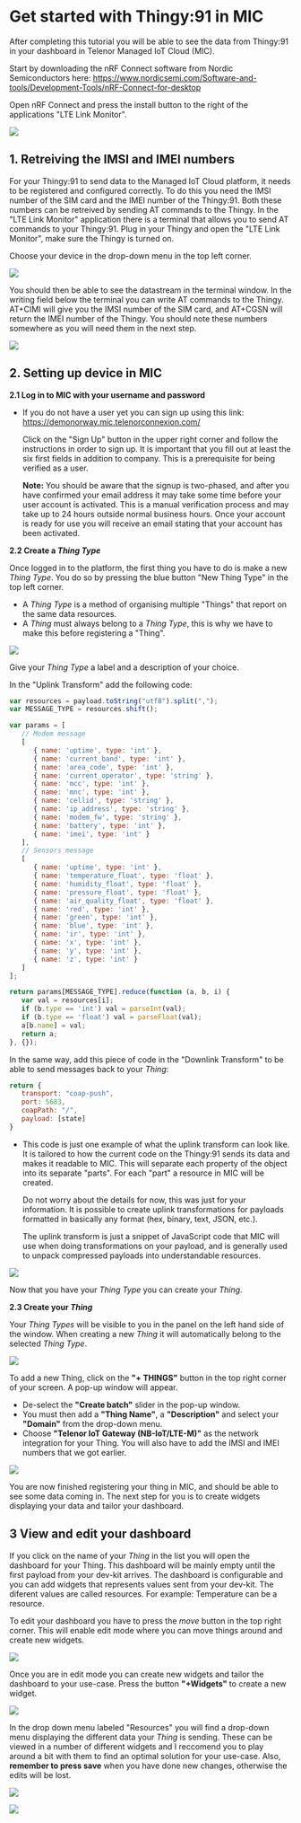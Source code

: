 # Get started with Thingy:91 in MIC

After completing this tutorial you will be able to see the data from Thingy:91 in your dashboard in Telenor Managed IoT Cloud (MIC). 

Start by downloading the nRF Connect software from Nordic Semiconductors here: https://www.nordicsemi.com/Software-and-tools/Development-Tools/nRF-Connect-for-desktop

Open nRF Connect and press the install button to the right of the applications "LTE Link Monitor". 

![](https://github.com/TelenorStartIoT/tutorials/blob/master/05-thingy-get-started/assets/1.1-nrf-link-monitor.png)

## 1. Retreiving the IMSI and IMEI numbers
For your Thingy:91 to send data to the Managed IoT Cloud platform, it needs to be registered and configured correctly. To do this you need the IMSI number of the SIM card and the IMEI number of the Thingy:91. Both these numbers can be retreived by sending AT commands to the Thingy. In the "LTE Link Monitor" application there is a terminal that allows you to send AT commands to your Thingy:91. Plug in your Thingy and open the "LTE Link Monitor", make sure the Thingy is turned on. 

Choose your device in the drop-down menu in the top left corner. 

![](https://github.com/TelenorStartIoT/tutorials/blob/master/05-thingy-get-started/assets/1.2-select-device.png)

You should then be able to see the datastream in the terminal window. In the writing field below the terminal you can write AT commands to the Thingy. AT+CIMI will give you the IMSI number of the SIM card, and AT+CGSN will return the IMEI number of the Thingy. You should note these numbers somewhere as you will need them in the next step. 

![](https://github.com/TelenorStartIoT/tutorials/blob/master/05-thingy-get-started/assets/1.3-at-commands.png)

## 2. Setting up device in MIC
**2.1 Log in to MIC with your username and password**

- If you do not have a user yet you can sign up using this link: https://demonorway.mic.telenorconnexion.com/ 

    Click on the "Sign Up" button in the upper right corner and follow the instructions in order to sign up. It is important that you fill out at least the six first fields in addition to company. This is a prerequisite for being verified as a user.

    **Note:** You should be aware that the signup is two-phased, and after you have confirmed your email address it may take some time before your user account is activated. This is a manual verification process and may take up to 24 hours outside normal business hours. Once your account is ready for use you will receive an email stating that your account has been activated. 

**2.2 Create a *Thing Type***

Once logged in to the platform, the first thing you have to do is make a new *Thing Type*. You do so by pressing the blue button "New Thing Type" in the top left corner.  
   * A *Thing Type* is a method of organising multiple "Things" that report on the same data resources. 
   * A *Thing* must always belong to a *Thing Type*, this is why we have to make this before registering a "Thing".


![](https://github.com/TelenorStartIoT/tutorials/blob/master/05-thingy-get-started/assets/1.4-new-thing-type.PNG)

Give your *Thing Type* a label and a description of your choice. 

In the "Uplink Transform" add the following code:

```javascript
var resources = payload.toString("utf8").split(",");
var MESSAGE_TYPE = resources.shift();

var params = [
   // Modem message
   [
      { name: 'uptime', type: 'int' },
      { name: 'current_band', type: 'int' },
      { name: 'area_code', type: 'int' },
      { name: 'current_operator', type: 'string' },
      { name: 'mcc', type: 'int' },
      { name: 'mnc', type: 'int' },
      { name: 'cellid', type: 'string' },
      { name: 'ip_address', type: 'string' },
      { name: 'modem_fw', type: 'string' },
      { name: 'battery', type: 'int' },
      { name: 'imei', type: 'int' }
   ],
   // Sensors message
   [
      { name: 'uptime', type: 'int' },
      { name: 'temperature_float', type: 'float' },
      { name: 'humidity_float', type: 'float' },
      { name: 'pressure_float', type: 'float' },
      { name: 'air_quality_float', type: 'float' },
      { name: 'red', type: 'int' },
      { name: 'green', type: 'int' },
      { name: 'blue', type: 'int' },
      { name: 'ir', type: 'int' },
      { name: 'x', type: 'int' },
      { name: 'y', type: 'int' },
      { name: 'z', type: 'int' }
   ]
];

return params[MESSAGE_TYPE].reduce(function (a, b, i) {
   var val = resources[i];
   if (b.type == 'int') val = parseInt(val);
   if (b.type == 'float') val = parseFloat(val);
   a[b.name] = val;
   return a;
}, {});
```

In the same way, add this piece of code in the "Downlink Transform" to be able to send messages back to your *Thing*:

```Javascript
return {
   transport: "coap-push",
   port: 5683,
   coapPath: "/",
   payload: [state]
}
```

- This code is just one example of what the uplink transform can look like. It is tailored to how the current code on the Thingy:91 sends its data and makes it readable to MIC. This will separate each property of the object into its separate "parts". For each "part" a resource in MIC will be created.

    Do not worry about the details for now, this was just for your information. It is possible to create uplink transformations for payloads formatted in basically any format (hex, binary, text, JSON, etc.). 

    The uplink transform is just a snippet of JavaScript code that MIC will use when doing transformations on your payload, and is generally used to unpack compressed payloads into understandable resources.

![](https://github.com/TelenorStartIoT/tutorials/blob/master/05-thingy-get-started/assets/1.5-thing-type.PNG)

Now that you have your *Thing Type* you can create your *Thing*. 

**2.3 Create your *Thing***

Your *Thing Types* will be visible to you in the panel on the left hand side of the window. When creating a new *Thing* it will automatically belong to the selected *Thing Type*.

![](https://github.com/TelenorStartIoT/tutorials/blob/master/05-thingy-get-started/assets/1.6-new-thing.PNG)

To add a new Thing, click on the **"+ THINGS"** button in the top right corner of your screen. A pop-up window will appear. 
   * De-select the **"Create batch"** slider in the pop-up window.
   * You must then add a **"Thing Name"**, a **"Description"** and select your **"Domain"** from the drop-down menu.
   * Choose **"Telenor IoT Gateway (NB-IoT/LTE-M)"** as the network integration for your Thing. You will also have to add the IMSI and IMEI numbers that we got earlier.

![](https://github.com/TelenorStartIoT/tutorials/blob/master/05-thingy-get-started/assets/1.7-thing.PNG)

You are now finished registering your thing in MIC, and should be able to see some data coming in. The next step for you is to create widgets displaying your data and tailor your dashboard.

## 3 View and edit your dashboard
If you click on the name of your *Thing* in the list you will open the dashboard for your Thing. This dashboard will be mainly empty until the first payload from your dev-kit arrives. The dashboard is configurable and you can add widgets that represents values sent from your dev-kit. The diferent values are called resources. For example: Temperature can be a resource. 

To edit your dashboard you have to press the *move* button in the top right corner. This will enable edit mode where you can move things around and create new widgets. 

![](https://github.com/TelenorStartIoT/tutorials/blob/master/05-thingy-get-started/assets/1.8-move.PNG)

Once you are in edit mode you can create new widgets and tailor the dashboard to your use-case. Press the button **"+Widgets"** to create a new widget. 

![](https://github.com/TelenorStartIoT/tutorials/blob/master/05-thingy-get-started/assets/1.9-new-widget.png)

In the drop down menu labeled "Resources" you will find a drop-down menu displaying the different data your *Thing* is sending. These can be viewed in a number of different widgets and I reccomend you to play around a bit with them to find an optimal solution for your use-case. Also, **remember to press save** when you have done new changes, otherwise the edits will be lost. 

![](https://github.com/TelenorStartIoT/tutorials/blob/master/05-thingy-get-started/assets/1.10-widget.PNG)

![](https://github.com/TelenorStartIoT/tutorials/blob/master/05-thingy-get-started/assets/1.11-save.png)
